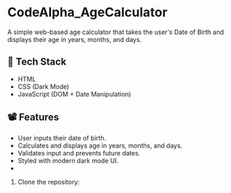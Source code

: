 # CodeAlpha_AgeCalculator
A simple web-based age calculator that takes the user's Date of Birth and displays their age in years, months, and days.
## 🔧 Tech Stack
- HTML
- CSS (Dark Mode)
- JavaScript (DOM + Date Manipulation)

## 📽️ Features
- User inputs their date of birth.
- Calculates and displays age in years, months, and days.
- Validates input and prevents future dates.
- Styled with modern dark mode UI.
- 
1. Clone the repository:
